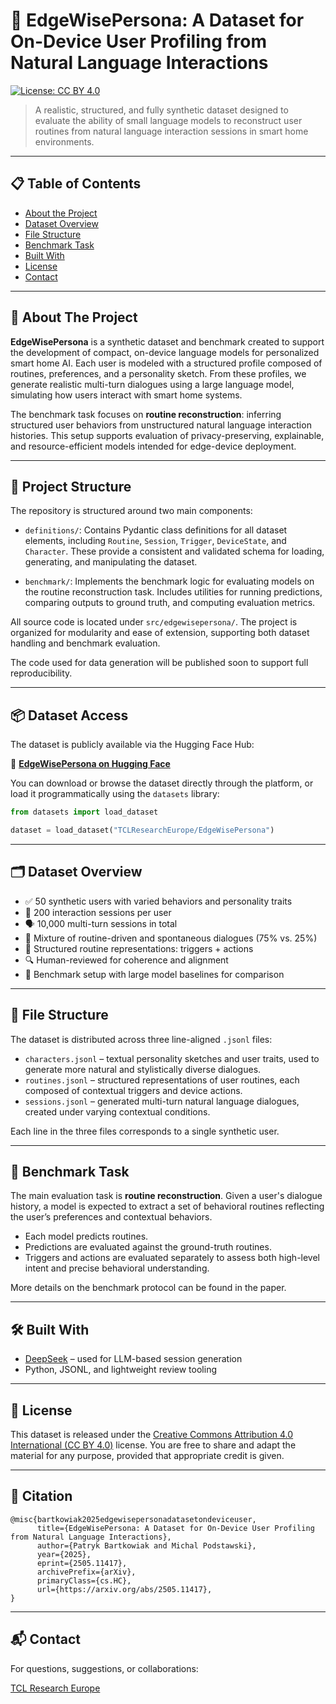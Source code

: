 # 🏡 EdgeWisePersona: A Dataset for On-Device User Profiling from Natural Language Interactions

[![License: CC BY 4.0](https://img.shields.io/badge/License-CC%20BY%204.0-lightgrey.svg)](https://creativecommons.org/licenses/by/4.0/)

> A realistic, structured, and fully synthetic dataset designed to evaluate the ability of small language models to reconstruct user routines from natural language interaction sessions in smart home environments.

---

## 📋 Table of Contents

- [About the Project](#-about-the-project)
- [Dataset Overview](#-dataset-overview)
- [File Structure](#-file-structure)
- [Benchmark Task](#-benchmark-task)
- [Built With](#-built-with)
- [License](#-license)
- [Contact](#-contact)

---

## 🧠 About The Project

**EdgeWisePersona** is a synthetic dataset and benchmark created to support the development of compact, on-device language models for personalized smart home AI. Each user is modeled with a structured profile composed of routines, preferences, and a personality sketch. From these profiles, we generate realistic multi-turn dialogues using a large language model, simulating how users interact with smart home systems.

The benchmark task focuses on **routine reconstruction**: inferring structured user behaviors from unstructured natural language interaction histories. This setup supports evaluation of privacy-preserving, explainable, and resource-efficient models intended for edge-device deployment.

---

## 📁 Project Structure

The repository is structured around two main components:

- `definitions/`: Contains Pydantic class definitions for all dataset elements, including `Routine`, `Session`, `Trigger`, `DeviceState`, and `Character`. These provide a consistent and validated schema for loading, generating, and manipulating the dataset.

- `benchmark/`: Implements the benchmark logic for evaluating models on the routine reconstruction task. Includes utilities for running predictions, comparing outputs to ground truth, and computing evaluation metrics.

All source code is located under `src/edgewisepersona/`. The project is organized for modularity and ease of extension, supporting both dataset handling and benchmark evaluation.

The code used for data generation will be published soon to support full reproducibility.

---

## 📦 Dataset Access

The dataset is publicly available via the Hugging Face Hub:

🔗 [**EdgeWisePersona on Hugging Face**](https://huggingface.co/datasets/TCLResearchEurope/EdgeWisePersona)

You can download or browse the dataset directly through the platform, or load it programmatically using the `datasets` library:

```python
from datasets import load_dataset

dataset = load_dataset("TCLResearchEurope/EdgeWisePersona")
```

---

## 🗂 Dataset Overview

- ✅ 50 synthetic users with varied behaviors and personality traits  
- 💬 200 interaction sessions per user
- 🗣️ 10,000 multi-turn sessions in total
- 🔄 Mixture of routine-driven and spontaneous dialogues (75% vs. 25%)  
- 📄 Structured routine representations: triggers + actions  
- 🔍 Human-reviewed for coherence and alignment  
- 🧪 Benchmark setup with large model baselines for comparison

---

## 📁 File Structure

The dataset is distributed across three line-aligned `.jsonl` files:

- `characters.jsonl` – textual personality sketches and user traits, used to generate more natural and stylistically diverse dialogues.
- `routines.jsonl` – structured representations of user routines, each composed of contextual triggers and device actions.
- `sessions.jsonl` – generated multi-turn natural language dialogues, created under varying contextual conditions.

Each line in the three files corresponds to a single synthetic user.

---

## 🧪 Benchmark Task

The main evaluation task is **routine reconstruction**. Given a user's dialogue history, a model is expected to extract a set of behavioral routines reflecting the user’s preferences and contextual behaviors.

- Each model predicts routines.
- Predictions are evaluated against the ground-truth routines.
- Triggers and actions are evaluated separately to assess both high-level intent and precise behavioral understanding.

More details on the benchmark protocol can be found in the paper.

---

## 🛠 Built With

- [DeepSeek](https://github.com/deepseek-ai) – used for LLM-based session generation
- Python, JSONL, and lightweight review tooling

---

## 📄 License

This dataset is released under the [Creative Commons Attribution 4.0 International (CC BY 4.0)](https://creativecommons.org/licenses/by/4.0/) license. You are free to share and adapt the material for any purpose, provided that appropriate credit is given.

---

## 📜 Citation

```
@misc{bartkowiak2025edgewisepersonadatasetondeviceuser,
      title={EdgeWisePersona: A Dataset for On-Device User Profiling from Natural Language Interactions}, 
      author={Patryk Bartkowiak and Michal Podstawski},
      year={2025},
      eprint={2505.11417},
      archivePrefix={arXiv},
      primaryClass={cs.HC},
      url={https://arxiv.org/abs/2505.11417}, 
}
```

---

## 📬 Contact

For questions, suggestions, or collaborations:

[TCL Research Europe](https://tcl-research.pl/)
